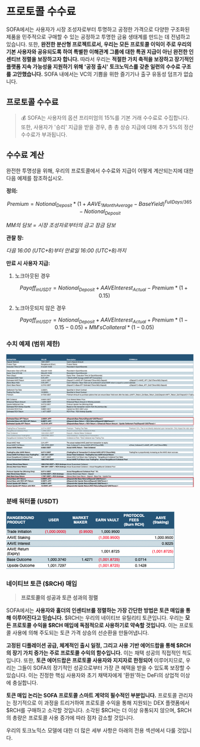 # 프로토콜 수수료

SOFA에서는 사용자가 시장 조성자로부터 투명하고 공정한 가격으로 다양한 구조화된 제품을 민주적으로 구매할 수 있는 공정하고 투명한 금융 생태계를 만드는 데 전념하고 있습니다. 또한, **완전한 분산형 프로젝트로서, 우리는 모든 프로토콜 이익이 주로 우리의 기본 사용자와 공유되도록 하여 특별한 이해관계 그룹에 대한 특권 지급이 아닌 완전한 인센티브 정렬을 보장하고자 합니다.** 따라서 우리는 **적절한 가치 축적을 보장하고 장기적인 플랫폼 지속 가능성을 지원하기 위해 '공정 출시' 토크노믹스를 갖춘 일련의 수수료 구조를 고안했습니다.** SOFA 내에서는 VC의 기쁨을 위한 즐기기나 출구 유동성 덤프가 없습니다.

## 프로토콜 수수료

> 💰 SOFA는 사용자의 옵션 프리미엄의 15%를 기본 거래 수수료로 수집합니다. 또한, 사용자가 '승리' 지급을 받을 경우, 총 총 상승 지급에 대해 추가 5%의 정산 수수료가 부과됩니다.

## 수수료 계산

완전한 투명성을 위해, 우리의 프로토콜에서 수수료와 지급이 어떻게 계산되는지에 대한 다음 예제를 참조하십시오.

**정의:**

$$Premium = Notional_{Deposit} * (1 + AAVE_{1MonthAverage} - BaseYield)^{Full Days/365} - Notional_{Deposit}$$

_MM의 담보 = 시장 조성자로부터의 금고 잠금 담보_

**관찰 창:**

_다음 16:00 (UTC+8)부터 만료일 16:00 (UTC+8)까지_

**만료 시 사용자 지급:**

1. 노크아웃된 경우

    $$Payoff_{inUSDT} = Notional_{Deposit} + AAVEInterest_{Actual} - Premium * (1 + 0.15)$$

2. 노크아웃되지 않은 경우

    $$Payoff_{inUSDT} = Notional_{Deposit} + AAVEInterest_{Actual} + Premium * (1 - 0.15 - 0.05) + MM'sCollateral * (1 - 0.05)$$

### 수치 예제 (범위 제한)

![](../../static/fees_formula.png)

### 분배 워터폴 (USDT)

![](../../static/distribution_waterfall.png)

### 네이티브 토큰 ($RCH) 매입

> **프로토콜의 성공과 토큰 성과의 정렬**

SOFA에서는 **사용자와 홀더의 인센티브를 정렬하는 가장 간단한 방법은 토큰 매입을 통해 이루어진다고 믿습니다.** $RCH는 우리의 네이티브 유틸리티 토큰입니다. 우리는 **모든 프로토콜 수익을 $RCH 매입에 독점적으로 사용하기로 약속할 것입니다.** 이는 프로토콜 사용에 의해 주도되는 토큰 가격 상승의 선순환을 만들어냅니다.

**고정된 디플레이션 공급, 체계적인 출시 일정, 그리고 사용 기반 에어드랍을 통해 $RCH의 장기 가치 증가는 주로 프로토콜 수익의 함수입니다.** 이는 채택 성공의 직접적인 척도입니다. 또한, **토큰 에어드랍은 프로토콜 사용자와 지지자로 한정되어** 이루어지므로, 우리는 그들이 SOFA의 장기적인 성공으로부터 가장 큰 혜택을 받을 수 있도록 보장할 수 있습니다. 이는 진정한 핵심 사용자와 초기 채택자에게 '환원'하는 DeFi의 상업적 이상에 충실합니다.

**토큰 매입 논리는 SOFA 프로토콜 스마트 계약의 필수적인 부분입니다.** 프로토콜 관리자는 정기적으로 이 과정을 트리거하여 프로토콜 수익을 통해 지원되는 DEX 플랫폼에서 $RCH를 구매하고 소각할 것입니다. 소각된 $RCH는 더 이상 유통되지 않으며, $RCH의 총량은 프로토콜 사용 증가에 따라 점차 감소할 것입니다.

우리의 토크노믹스 모델에 대한 더 많은 세부 사항은 아래의 전용 섹션에서 다룰 것입니다.